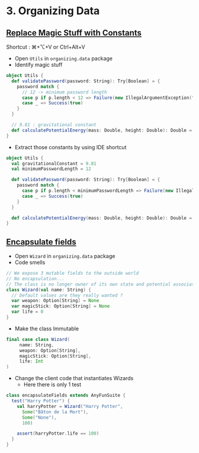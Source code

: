 # 3. Organizing Data
## [Replace Magic Stuff with Constants](https://ythirion.github.io/refactoring-journey/journey/3-organizing-data.html#replace-magic-stuff-with-constants)
Shortcut : ⌘+⌥+V or Ctrl+Alt+V

* Open `Utils` in `organizing.data` package
* Identify magic stuff

```scala
object Utils {
  def validatePassword(password: String): Try[Boolean] = {
    password match {
      // 12 -> minimum password length
      case p if p.length < 12 => Failure(new IllegalArgumentException("minimum password length is not respected"))
      case _ => Success(true)
    }
  }

  // 9.81 : gravitational constant
  def calculatePotentialEnergy(mass: Double, height: Double): Double = mass * height * 9.81
}
```

* Extract those constants by using IDE shortcut

```scala
object Utils {
  val gravitationalConstant = 9.81
  val minimumPasswordLength = 12

  def validatePassword(password: String): Try[Boolean] = {
    password match {
      case p if p.length < minimumPasswordLength => Failure(new IllegalArgumentException("minimum password length is not respected"))
      case _ => Success(true)
    }
  }

  def calculatePotentialEnergy(mass: Double, height: Double): Double = mass * height * gravitationalConstant
}
```

## [Encapsulate fields](https://ythirion.github.io/refactoring-journey/journey/3-organizing-data.html#encapsulate-fields)

* Open `Wizard` in `organizing.data` package
* Code smells

```scala
// We expose 3 mutable fields to the outside world
// No encapsulation...
// The class is no longer owner of its own state and potential associated business rules
class Wizard(val name: String) {
  // Default values are they really wanted ?
  var weapon: Option[String] = None
  var magicStick: Option[String] = None
  var life = 0
}
```

* Make the class Immutable

```scala
final case class Wizard(
     name: String,
     weapon: Option[String],
     magicStick: Option[String],
     life: Int
)
```

* Change the client code that instantiates Wizards
  * Here there is only 1 test

```scala
class encapsulateFields extends AnyFunSuite {
  test("Harry Potter") {
    val harryPotter = Wizard("Harry Potter",
      Some("Bâton de la Mort"),
      Some("None"),
      100)

    assert(harryPotter.life == 100)
  }
}
```